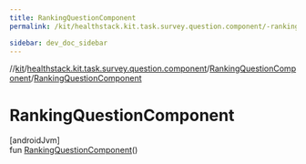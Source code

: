 ```yaml
---
title: RankingQuestionComponent
permalink: /kit/healthstack.kit.task.survey.question.component/-ranking-question-component/-ranking-question-component.html

sidebar: dev_doc_sidebar
---
```

//[kit](../../../index.html)/[healthstack.kit.task.survey.question.component](../index.html)/[RankingQuestionComponent](index.html)/[RankingQuestionComponent](-ranking-question-component.html)



# RankingQuestionComponent



[androidJvm]\
fun [RankingQuestionComponent](-ranking-question-component.html)()




